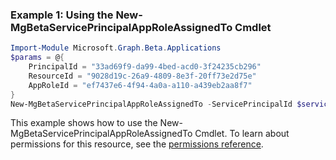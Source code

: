 ### Example 1: Using the New-MgBetaServicePrincipalAppRoleAssignedTo Cmdlet
```powershell
Import-Module Microsoft.Graph.Beta.Applications
$params = @{
	PrincipalId = "33ad69f9-da99-4bed-acd0-3f24235cb296"
	ResourceId = "9028d19c-26a9-4809-8e3f-20ff73e2d75e"
	AppRoleId = "ef7437e6-4f94-4a0a-a110-a439eb2aa8f7"
}
New-MgBetaServicePrincipalAppRoleAssignedTo -ServicePrincipalId $servicePrincipalId -BodyParameter $params
```
This example shows how to use the New-MgBetaServicePrincipalAppRoleAssignedTo Cmdlet.
To learn about permissions for this resource, see the [permissions reference](/graph/permissions-reference).

